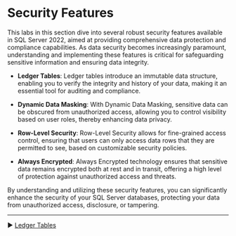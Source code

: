 ﻿# Security Features

This labs in this section dive into several robust security features available in SQL Server 2022, aimed at providing comprehensive data protection and compliance capabilities. As data security becomes increasingly paramount, understanding and implementing these features is critical for safeguarding sensitive information and ensuring data integrity.

- **Ledger Tables**: Ledger tables introduce an immutable data structure, enabling you to verify the integrity and history of your data, making it an essential tool for auditing and compliance.
  
- **Dynamic Data Masking**: With Dynamic Data Masking, sensitive data can be obscured from unauthorized access, allowing you to control visibility based on user roles, thereby enhancing data privacy.
  
- **Row-Level Security**: Row-Level Security allows for fine-grained access control, ensuring that users can only access data rows that they are permitted to see, based on customizable security policies.
  
- **Always Encrypted**: Always Encrypted technology ensures that sensitive data remains encrypted both at rest and in transit, offering a high level of protection against unauthorized access and threats.

By understanding and utilizing these security features, you can significantly enhance the security of your SQL Server databases, protecting your data from unauthorized access, disclosure, or tampering.
___

▶ [Ledger Tables](https://github.com/lennilobel/sql2022-workshop-hol-vegas2025/tree/master/HOL/3.%20Security%20Features/1.%20Ledger%20Tables)
